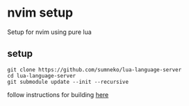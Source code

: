 # nvim setup

Setup for nvim using pure lua

## setup

```shell
git clone https://github.com/sumneko/lua-language-server
cd lua-language-server
git submodule update --init --recursive
```

follow instructions for building [here](https://github.com/sumneko/lua-language-server/wiki/Build-and-Run)
